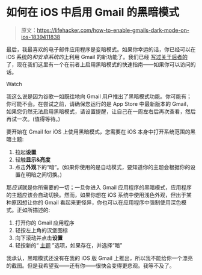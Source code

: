 # 如何在 iOS 中启用 Gmail 的黑暗模式

> 原文：<https://lifehacker.com/how-to-enable-gmails-dark-mode-on-ios-1839411838>

最后，我最喜欢的电子邮件应用程序是变暗模式。如果你幸运的话，你已经可以在 iOS 系统的*和安卓系统的*上利用 Gmail 的新功能了。我们已经 [写过关于后者的](https://lifehacker.com/how-to-find-gmails-new-dark-mode-setting-1838066217) 了，现在我们这里有一个在前者上启用黑暗模式的快速指南——如果你可以访问的话。

Watch

我这么说是因为谷歌一如既往地向 Gmail 用户推出了黑暗模式功能。你可能有；你可能不会。在尝试之前，请确保您运行的是 App Store 中最新版本的 Gmail，如果您仍然无法启用黑暗模式，请设置提醒，让自己在一周左右后再次查看，然后再试一次。(值得等待。)

要开始在 Gmail for iOS 上使用黑暗模式，您需要在 iOS 本身中打开系统范围的黑暗主题:

1.  拉起**设置**
2.  轻触**显示&亮度**
3.  点击**外观**下的“暗”。(如果你使用的是自动模式，要知道你的主题会根据你的设置在明暗之间切换。)

那*应该*就是你所需要的一切；一旦你进入 Gmail 应用程序的黑暗模式，应用程序的主题应该会自动切换。然而，如果你想在 iOS 系统中使用浅色外观，但出于某种原因想让你的 Gmail 看起来更怪异，你也可以在应用程序中强制使用深色模式。正如所描述的:

1.  打开你的 Gmail 应用程序
2.  轻按左上角的汉堡图标
3.  向下滚动并点击**设置**
4.  轻按新的“ [主题](https://support.google.com/mail/answer/9460619?co=GENIE.Platform%3DiOS&hl=en&oco=0) ”选项，如果存在，并选择“暗”

我承认，黑暗模式还没有在我的 iOS 版 Gmail 上推出，所以我不能给你一个漂亮的截图。但是我希望我——还有你——很快会变得更悲观。我等不及了。
